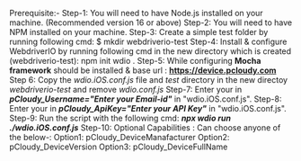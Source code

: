Prerequisite:-
Step-1: You will need to have Node.js installed on your machine. (Recommended version 16 or above)
Step-2: You will need to have NPM installed on your machine.
Step-3: Create a simple test folder by running following cmd: $ mkdir webdriverio-test
Step-4: Install & configure WebdriverIO by running following cmd in the new directory which is created (webdriverio-test): npm init wdio .
Step-5: While configuring **Mocha framework** should be installed & base url : **https://device.pcloudy.com**
Step 6: Copy the *wdio.iOS.conf.js* file and *test* directory in the new directoy *webdriverio-test* and remove *wdio.conf.js*
Step-7: Enter your <MailId> in ***pCloudy_Username="Enter your Email-id"*** in "wdio.iOS.conf.js".
Step-8: Enter your <ApiKey> in ***pCloudy_ApiKey="Enter your API Key"*** in "wdio.iOS.conf.js".
Step-9: Run the script with the following cmd: ***npx wdio run ./wdio.iOS.conf.js***
Step-10: Optional Capabilities : Can choose anyone of the below-:
Option1: pCloudy_DeviceManafacturer
Option2: pCloudy_DeviceVersion
Option3: pCloudy_DeviceFullName

